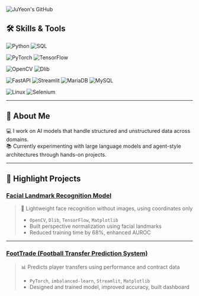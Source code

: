  <div class="header">
      <img src="https://capsule-render.vercel.app/api?type=transparent&fontColor=F5C0CA&text=JuYeon's%20GitHub%20&height=150&fontSize=60&descAlignY=75&descAlign=60" alt="JuYeon's GitHub">
    </div>



## 🛠️ Skills & Tools

<!-- Languages -->
![Python](https://img.shields.io/badge/Python-3776AB?style=flat&logo=python&logoColor=white)
![SQL](https://img.shields.io/badge/SQL-336791?style=flat&logo=postgresql&logoColor=white)

<!-- AI/ML -->
![PyTorch](https://img.shields.io/badge/PyTorch-EE4C2C?style=flat&logo=pytorch&logoColor=white)
![TensorFlow](https://img.shields.io/badge/TensorFlow-FF6F00?style=flat&logo=tensorflow&logoColor=white)

<!-- Vision -->
![OpenCV](https://img.shields.io/badge/OpenCV-5C3EE8?style=flat&logo=opencv&logoColor=white)
![Dlib](https://img.shields.io/badge/Dlib-000000?style=flat&logo=github&logoColor=white)

<!-- Backend / Tools -->
![FastAPI](https://img.shields.io/badge/FastAPI-009688?style=flat&logo=fastapi&logoColor=white)
![Streamlit](https://img.shields.io/badge/Streamlit-FF4B4B?style=flat&logo=streamlit&logoColor=white)
![MariaDB](https://img.shields.io/badge/MariaDB-003545?style=flat&logo=mariadb&logoColor=white)
![MySQL](https://img.shields.io/badge/MySQL-4479A1?style=flat&logo=mysql&logoColor=white)

<!-- Infra -->
![Linux](https://img.shields.io/badge/Linux-FCC624?style=flat&logo=linux&logoColor=black)
![Selenium](https://img.shields.io/badge/Selenium-43B02A?style=flat&logo=selenium&logoColor=white)


---

## 🧾 About Me

💻 I work on AI models that handle structured and unstructured data across domains.  
📚 Currently experimenting with large language models and agent-style architectures through hands-on projects.

---

## 🚀 Highlight Projects
### [Facial Landmark Recognition Model](https://github.com/juyeonkwon/face-landmark-recognition)

> 🧠 Lightweight face recognition without images, using coordinates only  
> - `OpenCV`, `Dlib`, `TensorFlow`, `Matplotlib`  
> - Built perspective normalization using facial landmarks  
> - Reduced training time by 68%, enhanced AUROC

---

### [FootTrade (Football Transfer Prediction System)](https://github.com/SKNETWORKS-FAMILY-AICAMP/SKN15-2nd-3Team)

> 📊 Predicts player transfers using performance and contract data  
> - `PyTorch`, `imbalanced-learn`, `Streamlit`, `Matplotlib`  
> - Designed and trained model, improved accuracy, built dashboard


